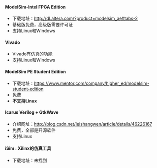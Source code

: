 #### ModelSim-Intel FPGA Edition

- 下载地址：http://dl.altera.com/?product=modelsim_ae#tabs-2
- 基础版免费，高级版需要许可证
- 支持Linux和Windows

#### Vivado

- Vivado有仿真的功能
- 支持Linux和Windows

#### ModelSim PE Student Edition

- 下载地址：https://www.mentor.com/company/higher_ed/modelsim-student-edition
- 免费
- **不支持Linux**

#### Icarus Verilog + GtkWave

- 介绍网址：http://blog.csdn.net/leishangwen/article/details/46226167
- 免费，全部是开源软件
- 支持Linux

#### iSim : Xilinx的仿真工具

- 下载地址：未找到

